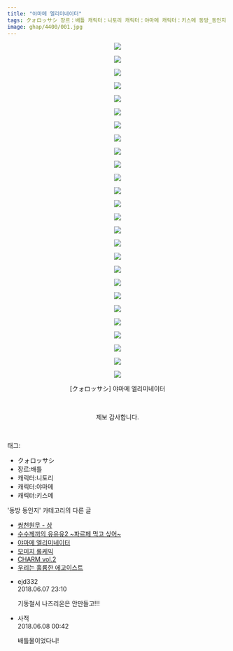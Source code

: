 ```yaml
---
title: "야마메 엘리미네이터"
tags: クォロッサシ 장르：배틀 캐릭터：니토리 캐릭터：야마메 캐릭터：키스메 동방_동인지
image: ghap/4400/001.jpg
---
```

<div class="article">
<p style="text-align: center; clear: none; float: none;"><img src="{{ site.nasurl }}/ghap/4400/001.jpg"/></p>
<p style="text-align: center; clear: none; float: none;"><img src="{{ site.nasurl }}/ghap/4400/002.jpg"/></p>
<p style="text-align: center; clear: none; float: none;"><img src="{{ site.nasurl }}/ghap/4400/003.jpg"/></p>
<p style="text-align: center; clear: none; float: none;"><img src="{{ site.nasurl }}/ghap/4400/004.jpg"/></p>
<p style="text-align: center; clear: none; float: none;"><img src="{{ site.nasurl }}/ghap/4400/005.jpg"/></p>
<p style="text-align: center; clear: none; float: none;"><img src="{{ site.nasurl }}/ghap/4400/006.jpg"/></p>
<p style="text-align: center; clear: none; float: none;"><img src="{{ site.nasurl }}/ghap/4400/007.jpg"/></p>
<p style="text-align: center; clear: none; float: none;"><img src="{{ site.nasurl }}/ghap/4400/008.jpg"/></p>
<p style="text-align: center; clear: none; float: none;"><img src="{{ site.nasurl }}/ghap/4400/009.jpg"/></p>
<p style="text-align: center; clear: none; float: none;"><img src="{{ site.nasurl }}/ghap/4400/010.jpg"/></p>
<p style="text-align: center; clear: none; float: none;"><img src="{{ site.nasurl }}/ghap/4400/011.jpg"/></p>
<p style="text-align: center; clear: none; float: none;"><img src="{{ site.nasurl }}/ghap/4400/012.jpg"/></p>
<p style="text-align: center; clear: none; float: none;"><img src="{{ site.nasurl }}/ghap/4400/013.jpg"/></p>
<p style="text-align: center; clear: none; float: none;"><img src="{{ site.nasurl }}/ghap/4400/014.jpg"/></p>
<p style="text-align: center; clear: none; float: none;"><img src="{{ site.nasurl }}/ghap/4400/015.jpg"/></p>
<p style="text-align: center; clear: none; float: none;"><img src="{{ site.nasurl }}/ghap/4400/016.jpg"/></p>
<p style="text-align: center; clear: none; float: none;"><img src="{{ site.nasurl }}/ghap/4400/017.jpg"/></p>
<p style="text-align: center; clear: none; float: none;"><img src="{{ site.nasurl }}/ghap/4400/018.jpg"/></p>
<p style="text-align: center; clear: none; float: none;"><img src="{{ site.nasurl }}/ghap/4400/019.jpg"/></p>
<p style="text-align: center; clear: none; float: none;"><img src="{{ site.nasurl }}/ghap/4400/020.jpg"/></p>
<p style="text-align: center; clear: none; float: none;"><img src="{{ site.nasurl }}/ghap/4400/021.jpg"/></p>
<p style="text-align: center; clear: none; float: none;"><img src="{{ site.nasurl }}/ghap/4400/022.jpg"/></p>
<p style="text-align: center; clear: none; float: none;"><img src="{{ site.nasurl }}/ghap/4400/023.jpg"/></p>
<p style="text-align: center; clear: none; float: none;"><img src="{{ site.nasurl }}/ghap/4400/024.jpg"/></p>
<p style="text-align: center; clear: none; float: none;"><img src="{{ site.nasurl }}/ghap/4400/025.jpg"/></p>
<p style="text-align: center; clear: none; float: none;"><img src="{{ site.nasurl }}/ghap/4400/026.jpg"/></p>
<p style="text-align: center; clear: none; float: none;">[クォロッサシ] 야마메 엘리미네이터</p>
<p style="text-align: center; clear: none; float: none;"><br/></p>
<p style="text-align: center; clear: none; float: none;">제보 감사합니다.</p>
<p><br/></p>
</div><div class="tagTrail">
<p>태그: </p>
<ul>
<li>クォロッサシ</li>
<li>장르:배틀</li>
<li>캐릭터:니토리</li>
<li>캐릭터:야마메</li>
<li>캐릭터:키스메</li>
</ul>
</div><div class="another">
<p>'동방 동인지' 카테고리의 다른 글</p>
<ul>
<li><a href="/2018-06-08-ghap_4402">쌍천원무 - 상</a></li>
<li><a href="/2018-06-07-ghap_4401">수수께끼의 유유유2 ~파르페 먹고 싶어~</a></li>
<li><a href="/2018-06-07-ghap_4400">야마메 엘리미네이터</a></li>
<li><a href="/2018-06-04-ghap_4399">모미지 롤케익</a></li>
<li><a href="/2018-05-28-ghap_4393">CHARM vol.2</a></li>
<li><a href="/2018-05-27-ghap_4389">우리는 훌륭한 에고이스트</a></li>
</ul>
</div><div class="cb_module cb_fluid">
<div class="cb_wrt cb_profile">
<div class="comment">
<ul>
<li class="cb_thumb_off" id="comment15267828">
<div class="cb_comment_area">
<div class="cb_info_area">
<div class="cb_section">
<span class="cb_nick_name">ejd332</span>
</div>
<div class="cb_section">
<span class="cb_date">2018.06.07 23:10 </span>
</div>
</div>
<div class="cb_dsc_comment">
<p class="cb_dsc">
											기동철서 나즈리온은 안만들고!!!
										</p>
</div>
</div></li>
<li class="cb_thumb_off" id="comment15267873">
<div class="cb_comment_area">
<div class="cb_info_area">
<div class="cb_section">
<span class="cb_nick_name">사적</span>
</div>
<div class="cb_section">
<span class="cb_date">2018.06.08 00:42 </span>
</div>
</div>
<div class="cb_dsc_comment">
<p class="cb_dsc">
											배틀물이었다니!
										</p>
</div>
</div></li>
</ul>
</div>
</div><!-- commentList close -->
</div>